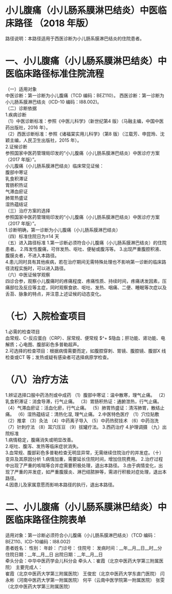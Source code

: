 # 小儿腹痛（小儿肠系膜淋巴结炎）中医临床路径 （2018 年版）  
路径说明：本路径适用于西医诊断为小儿肠系膜淋巴结炎的住院患者。  
# 一、小儿腹痛（小儿肠系膜淋巴结炎）中医临床路径标准住院流程  
（一）适用对象  
中医诊断：第一诊断为小儿腹痛（TCD 编码：BEZ110）。 西医诊断：第一诊断为小儿肠系膜淋巴结炎（ICD-10 编码：I88.002)。  
（二）诊断依据  
1.疾病诊断  
（1）中医诊断标准：参照《中医儿科学》（新世纪第4 版）（马融主编，中国中医药出版社，2016 年）。  
（2）西医诊断标准：参照《诸福棠实用儿科学》（第8 版）（江载芳、申昆玲、沈颖主编，人民卫生出版社，2015 年）。  
2.证候诊断  
参照国家中医药管理局印发的“小儿腹痛（小儿肠系膜淋巴结炎）中医诊疗方案（2017 年版）”。  
小儿腹痛（小儿肠系膜淋巴结炎）临床常见证候：  
腹部中寒证  
乳食积滞证  
胃肠积热证  
气滞血瘀证  
肺胃热盛证  
湿热蕴结证  
（三）治疗方案的选择  
参照国家中医药管理局印发的“小儿腹痛（小儿肠系膜淋巴结炎）中医诊疗方案（2017 年版）”。  
1.诊断明确，第一诊断为小儿腹痛（小儿肠系膜淋巴结炎）  
（四）标准住院日为≤14 天  
（五）进入路径标准 1.第一诊断必须符合小儿腹痛（小儿肠系膜淋巴结炎）的住院患者。 2.阵发性腹痛，可伴发热、呕吐、便秘或腹泻等。 3.出现严重腹腔积液、腹膜炎者，不进入本路径。  
4.患儿同时具有其他疾病，若在治疗期间无需特殊处理也不影响第一诊断的临床路径流程实施时，可以进入路径。  
（六）中医证候学观察  
四诊合参，观察小儿腹痛时的疼痛程度、疼痛性质、持续时间，疼痛诱发因素，压痛部位及反应等主症，同时观察食欲、呕吐、发热、咽痛、二便、睡眠等次症以及舌苔、脉象的特点，并注意上述证候的动态变化。  
# （七）入院检查项目  
1.必需的检查项目  
血常规、C-反应蛋白（CRP）、尿常规、便常规 $^+ $隐血；肝功能、肾功能、电解质；心电图、腹部彩色多普勒超声。  
2.可选择的检查项目：根据病情需要而定，如腹腔穿刺、胃镜、腹腔镜、腹部X 线检查或CT 等；发热或疑有感染者可选择病原学检查。  
# （八）治疗方法  
1.辨证选择口服中药汤剂或中成药  （1）腹部中寒证：温中散寒，理气止痛。  （2）乳食积滞证：消食导滞，行气止痛。 （3）胃肠积热证：通腑泄热，行气止痛。 （4）气滞血瘀证：活血化瘀，行气止痛。  （5）肺胃热盛证：清泻肺胃，散结止痛。 （6）湿热蕴结证：清热化湿, 理气止痛。 2.中医特色医疗 （1）穴位贴敷  （2）推拿 （3）灸法 （4）中药离子导入 （5）中药热熨技术 （6）中药泡洗 （7）针刺疗法 （8）耳穴压豆 （9）拔罐疗法。 3.西药治疗  4.护理调摄  （九）出院标准  
1.病情稳定，腹痛消失或明显改善。  
2.呕吐、腹泻、发热等临床症状消失。  
3.血常规、腹部彩色多普勒检查无明显异常，无需继续住院治疗的并发症。（十）变异及其原因分析 1.病情加重，需要延长住院时间，增加住院费用。 2.治疗过程中出现了严重的咳喘等合并症需要积极处理，退出本路径。 3.由于病情变化，出现了严重的并发症，如严重腹膜炎、淋巴结脓肿等，需进行积极对症处理，退出本路径。  
4.因患儿及家属意愿而影响本路径的执行，退出本路径。  
# 二、小儿腹痛（小儿肠系膜淋巴结炎）中医临床路径住院表单  
适用对象：第一诊断必须符合小儿腹痛（小儿肠系膜淋巴结炎）（TCD 编码：BEZ110、ICD-10编码：I88.002)  
患者姓名：          性别：    年龄：    门诊号：         住院号：            发病时间：__年__月__日__时__分  住院日期：__年__月__日 出院日期：__年__月__日  
牵头分会：中华中医药学会儿科分会 牵头人：崔霞（北京中医药大学第三附属医院） 主要完成人：  
崔霞（北京中医药大学第三附属医院） 王俊宏（北京中医药大学东直门医院） 闫永彬（河南中医药大学第一附属医院） 何平（云南中医学院第一附属医院） 张雯（北京中医药大学第三附属医院）  